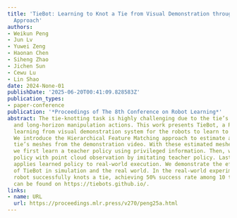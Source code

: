 ```yaml
---
title: 'TieBot: Learning to Knot a Tie from Visual Demonstration through a Real-to-Sim-to-Real
  Approach'
authors:
- Weikun Peng
- Jun Lv
- Yuwei Zeng
- Haonan Chen
- Siheng Zhao
- Jichen Sun
- Cewu Lu
- Lin Shao
date: 2024-None-01
publishDate: '2025-06-20T00:41:09.828583Z'
publication_types:
- paper-conference
publication: '*Proceedings of The 8th Conference on Robot Learning*'
abstract: The tie-knotting task is highly challenging due to the tie’s high deformation
  and long-horizon manipulation actions. This work presents TieBot, a Real-to-Sim-to-Real
  learning from visual demonstration system for the robots to learn to knot a tie.
  We introduce the Hierarchical Feature Matching approach to estimate a sequence of
  tie’s meshes from the demonstration video. With these estimated meshes used as subgoals,
  we first learn a teacher policy using privileged information. Then, we learn a student
  policy with point cloud observation by imitating teacher policy. Lastly, our pipeline
  applies learned policy to real-world execution. We demonstrate the effectiveness
  of TieBot in simulation and the real world. In the real-world experiment, a dual-arm
  robot successfully knots a tie, achieving 50% success rate among 10 trials. Videos
  can be found on https://tiebots.github.io/.
links:
- name: URL
  url: https://proceedings.mlr.press/v270/peng25a.html
---
```

